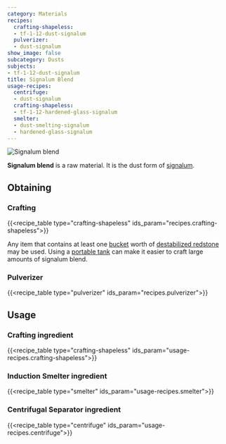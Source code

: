 ```yaml
---
category: Materials
recipes:
  crafting-shapeless:
  - tf-1-12-dust-signalum
  pulverizer:
  - dust-signalum
show_image: false
subcategory: Dusts
subjects:
- tf-1-12-dust-signalum
title: Signalum Blend
usage-recipes:
  centrifuge:
  - dust-signalum
  crafting-shapeless:
  - tf-1-12-hardened-glass-signalum
  smelter:
  - dust-smelting-signalum
  - hardened-glass-signalum
---
```


![Signalum blend](/images/docs/1.12/thermal-foundation/dust-signalum.png)


**Signalum blend** is a raw material. It is the dust form of
[signalum](../signalum-ingot/).


Obtaining
---------

### Crafting
{{<recipe_table type="crafting-shapeless" ids_param="recipes.crafting-shapeless">}}

Any item that contains at least one
[bucket](https://minecraft.gamepedia.com/Bucket) worth of [destabilized
redstone](../destabilized-redstone/) may be used. Using a [portable
tank](../../thermal-expansion/portable-tank/) can make it easier to craft large amounts of
signalum blend.

### Pulverizer
{{<recipe_table type="pulverizer" ids_param="recipes.pulverizer">}}


Usage
-----

### Crafting ingredient
{{<recipe_table type="crafting-shapeless" ids_param="usage-recipes.crafting-shapeless">}}

### Induction Smelter ingredient
{{<recipe_table type="smelter" ids_param="usage-recipes.smelter">}}

### Centrifugal Separator ingredient
{{<recipe_table type="centrifuge" ids_param="usage-recipes.centrifuge">}}
